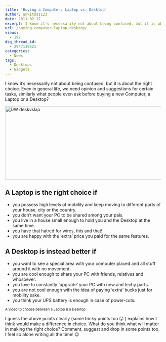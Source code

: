 ```yaml
---
title: 'Buying a Computer: Laptop vs. Desktop'
author: ankitdas123
date: 2011-02-17
excerpt: I know it’s necessarily not about being confused, but it is about the right choice. Even in general life, we need opinion and suggestions for certain tasks, similarly what people even ask before buying a new Computer, a Laptop or a Desktop?
url: /buying-computer-laptop-desktop/
views:
  - 197
dsq_thread_id:
  - 2947119521
categories:
  - News
tags:
  - Desktops
  - Gadgets
---
```

I know it’s necessarily not about being confused, but it is about the right choice. Even in general life, we need opinion and suggestions for certain tasks, similarly what people even ask before buying a new Computer, a Laptop or a Desktop?

[<img style="background-image: none; padding-left: 0px; padding-right: 0px; display: inline; padding-top: 0px; border: 0px;" title="DW deskvslap" src="http://cdn.devilsworkshop.org/files/2011/02/DW-deskvslap_thumb.jpg" border="0" alt="DW deskvslap" width="545" height="238" />][1]

## A Laptop is the right choice if

  * you possess high levels of mobility and keep moving to different parts of your house, city or the country.
  * you don’t want your PC to be shared among your pals.
  * you live in a house small enough to hold you and the Desktop at the same time.
  * you have that hatred for wires, this and that!
  * you are happy with the ‘extra’ price you paid for the same features.

## A Desktop is instead better if

  * you want to see a special area with your computer placed and all stuff around it with no movement.
  * you are cool enough to share your PC with friends, relatives and whosoever.
  * you love to constantly ‘upgrade’ your PC with new and techy parts.
  * you are not cool enough with the idea of paying ‘extra’ bucks just for mobility sake.
  * you think your UPS battery is enough in case of power-cuts.

<div id="scid:5737277B-5D6D-4f48-ABFC-DD9C333F4C5D:96941d74-5384-4c67-8f7c-2f67eabc3598" class="wlWriterEditableSmartContent" style="margin: 0px; display: inline; float: none; padding: 0px;">
  <div>
  </div>
  
  <div style="width: 448px; clear: both; font-size: .8em;">
    A video to choose between a Laptop & a Desktop
  </div>
</div>

I guess the above points clearly (some tricky points too 😛 ) explains how I think would make a difference in choice. What do you think what will matter in making the right choice? Comment, suggest and drop in some points too, I feel so alone writing all the time! 😉

 [1]: http://cdn.devilsworkshop.org/files/2011/02/DW-deskvslap.jpg
